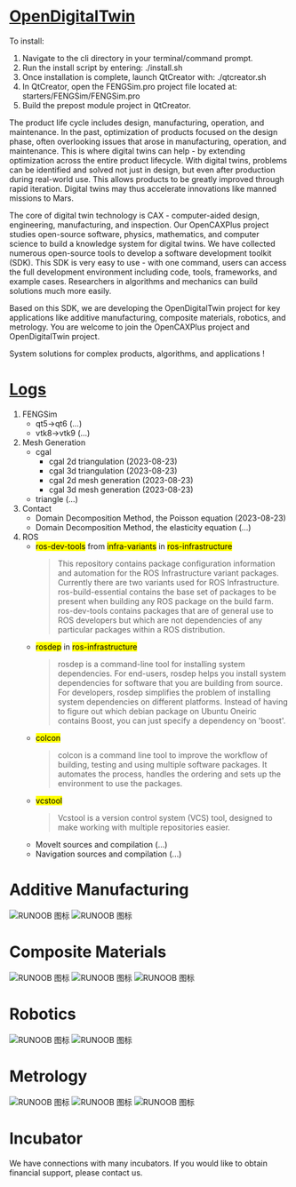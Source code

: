 # [OpenDigitalTwin](https://ocp-docs.readthedocs.io)

To install:
1. Navigate to the cli directory in your terminal/command prompt.
2. Run the install script by entering:
    ./install.sh
3. Once installation is complete, launch QtCreator with:
    ./qtcreator.sh 
4. In QtCreator, open the FENGSim.pro project file located at:
    starters/FENGSim/FENGSim.pro
5. Build the prepost module project in QtCreator.

The product life cycle includes design, manufacturing, operation, and maintenance. In the past, optimization of products focused on the design phase, often overlooking issues that arose in manufacturing, operation, and maintenance. This is where digital twins can help - by extending optimization across the entire product lifecycle. With digital twins, problems can be identified and solved not just in design, but even after production during real-world use. This allows products to be greatly improved through rapid iteration. Digital twins may thus accelerate innovations like manned missions to Mars. 

The core of digital twin technology is CAX - computer-aided design, engineering, manufacturing, and inspection. Our OpenCAXPlus project studies open-source software, physics, mathematics, and computer science to build a knowledge system for digital twins. We have collected numerous open-source tools to develop a software development toolkit (SDK). This SDK is very easy to use - with one command, users can access the full development environment including code, tools, frameworks, and example cases. Researchers in algorithms and mechanics can build solutions much more easily.

Based on this SDK, we are developing the OpenDigitalTwin project for key applications like additive manufacturing, composite materials, robotics, and metrology. You are welcome to join the OpenCAXPlus project and OpenDigitalTwin project.

System solutions for complex products, algorithms, and applications !

# [Logs](./logs/logs.md)

1. FENGSim
   * qt5->qt6 (...)
   * vtk8->vtk9 (...)
2. Mesh Generation
   * cgal
	  * cgal 2d triangulation (2023-08-23)
	  * cgal 3d triangulation (2023-08-23)
	  * cgal 2d mesh generation (2023-08-23)
	  * cgal 3d mesh generation (2023-08-23)
   * triangle (...)
3. Contact
   * Domain Decomposition Method, the Poisson equation (2023-08-23)
   * Domain Decomposition Method, the elasticity equation (...)
4. ROS 
   * <mark>ros-dev-tools</mark> from <mark>infra-variants</mark> in <mark>ros-infrastructure</mark>
	 > This repository contains package configuration information and automation for the ROS Infrastructure variant packages. Currently there are two variants used for ROS Infrastructure. ros-build-essential contains the base set of packages to be present when building any ROS package on the build farm. ros-dev-tools contains packages that are of general use to ROS developers but which are not dependencies of any particular packages within a ROS distribution.
   * <mark>rosdep</mark> in <mark>ros-infrastructure</mark>
	 >rosdep is a command-line tool for installing system dependencies. For end-users, rosdep helps you install system dependencies for software that you are building from source. For developers, rosdep simplifies the problem of installing system dependencies on different platforms. Instead of having to figure out which debian package on Ubuntu Oneiric contains Boost, you can just specify a dependency on 'boost'.
   * <mark>colcon</mark>
	 >colcon is a command line tool to improve the workflow of building, testing and using multiple software packages. It automates the process, handles the ordering and sets up the environment to use the packages.
   * <mark>vcstool</mark>
	 >Vcstool is a version control system (VCS) tool, designed to make working with multiple repositories easier.
   * MoveIt sources and compilation (...)
   * Navigation sources and compilation (...)
   
# Additive Manufacturing

![RUNOOB 图标](images/4.png)
![RUNOOB 图标](images/3.png)

# Composite Materials

![RUNOOB 图标](images/5.png)
![RUNOOB 图标](images/6.png)
![RUNOOB 图标](images/7.png)

# Robotics
![RUNOOB 图标](images/ros1.jpg)
![RUNOOB 图标](images/ros2.jpg)

# Metrology

![RUNOOB 图标](images/8.png)
![RUNOOB 图标](images/9.png)
![RUNOOB 图标](images/10.png)

# Incubator

We have connections with many incubators. If you would like to obtain financial support, please contact us.
